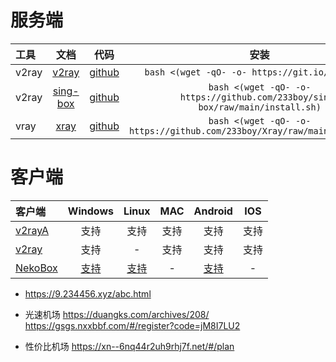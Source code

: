 
# 服务端

| 工具 | 文档 | 代码 | 安装 | 
| :--- | :---: | :--: | :---: | 
|v2ray | [v2ray](https://233boy.com/v2ray/v2ray-script/)|[github](https://github.com/233boy/v2ray)|```bash <(wget -qO- -o- https://git.io/v2ray.sh)```|
|v2ray | [sing-box](https://233boy.com/sing-box/sing-box-script/)|[github](https://github.com/233boy/sing-box)|```bash <(wget -qO- -o- https://github.com/233boy/sing-box/raw/main/install.sh)```|
|vray | [xray](https://233boy.com/xray/xray-script/)|[github](https://github.com/233boy/xray)|```bash <(wget -qO- -o- https://github.com/233boy/Xray/raw/main/install.sh)```|





# 客户端

| 客户端 | Windows | Linux | MAC | Android | IOS |
| :--- | :---: | :---: | :---: | :---: | :--:| 
| [v2rayA](https://v2raya.org) | 支持  | 支持 | 支持 | 支持 | 支持 |
| [v2ray](https://github.com/bwgvps/v2ray-tutorial) | 支持  | - | 支持 | 支持 | 支持 |
| [NekoBox](https://matsuridayo.github.io/) | [支持](https://github.com/MatsuriDayo/nekoray) | [支持](https://github.com/MatsuriDayo/nekoray) | - | [支持](https://github.com/MatsuriDayo/NekoBoxForAndroid) | - |



* https://9.234456.xyz/abc.html

* 光速机场 https://duangks.com/archives/208/ https://gsgs.nxxbbf.com/#/register?code=jM8I7LU2

* 性价比机场 https://xn--6nq44r2uh9rhj7f.net/#/plan


